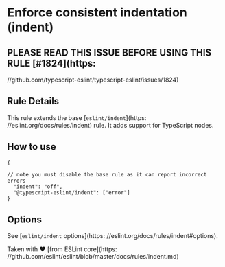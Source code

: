 # Enforce consistent indentation (indent)

## PLEASE READ THIS ISSUE BEFORE USING THIS RULE [#1824](https:

//github.com/typescript-eslint/typescript-eslint/issues/1824)

## Rule Details

This rule extends the base [`eslint/indent`](https:
//eslint.org/docs/rules/indent) rule. It adds support for TypeScript nodes.

## How to use

```
{

// note you must disable the base rule as it can report incorrect errors
  "indent": "off",
  "@typescript-eslint/indent": ["error"]
}
```

## Options

See [`eslint/indent` options](https:
//eslint.org/docs/rules/indent#options).

Taken with ❤️ [from ESLint core](https:
//github.com/eslint/eslint/blob/master/docs/rules/indent.md)
